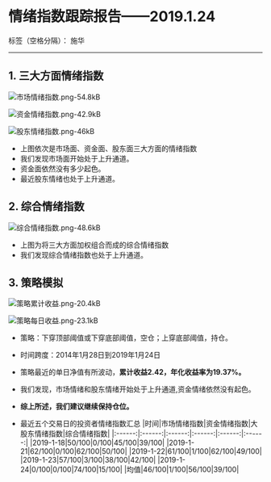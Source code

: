 # 情绪指数跟踪报告——2019.1.24

标签（空格分隔）： 施华

---

## 1. **三大方面情绪指数**
![市场情绪指数.png-54.8kB][1]

![资金情绪指数.png-42.9kB][2]

![股东情绪指数.png-46kB][3]

+ 上图依次是市场面、资金面、股东面三大方面的情绪指数
+ 我们发现市场面开始处于上升通道。
+ 资金面依然没有多少起色。
+ 最近股东情绪也处于上升通道。


## 2. **综合情绪指数**
![综合情绪指数.png-48.6kB][4]

+ 上图为将三大方面加权组合而成的综合情绪指数
+ 我们发现综合情绪指数也处于上升通道。


## 3. **策略模拟**
![策略累计收益.png-20.4kB][5]

![策略每日收益.png-23.1kB][6]

+ 策略：下穿顶部阈值或下穿底部阈值，空仓；上穿底部阈值，持仓。
+ 时间跨度：2014年1月28日到2019年1月24日
+ 策略最近的单日净值有所波动，**累计收益2.42，年化收益率为19.37%。**
+ 我们发现，市场情绪和股东情绪开始处于上升通道,资金情绪依然没有起色。
+ **综上所述，我们建议继续保持仓位。**


+ 最近五个交易日的投资者情绪指数汇总
|时间|市场情绪指数|资金情绪指数|大股东情绪指数|综合情绪指数|
|:------:|:------:|:------:|:------:|:------:|:------:|
|2019-1-18|50/100|0/100|45/100|39/100|
|2019-1-21|62/100|0/100|62/100|50/100|
|2019-1-22|61/100|1/100|62/100|49/100|
|2019-1-23|57/100|3/100|38/100|42/100|
|2019-1-24|0/100|0/100|74/100|15/100|
|均值|46/100|1/100|56/100|39/100|


  [1]: http://static.zybuluo.com/tulip0216/lgy17rgm8t2yhof36j9qwq2r/%E5%B8%82%E5%9C%BA%E6%83%85%E7%BB%AA%E6%8C%87%E6%95%B0.png
  [2]: http://static.zybuluo.com/tulip0216/u7l9z6za2wighnzss2ud92rc/%E8%B5%84%E9%87%91%E6%83%85%E7%BB%AA%E6%8C%87%E6%95%B0.png
  [3]: http://static.zybuluo.com/tulip0216/e624qk27zzgw750zf8rehi0e/%E8%82%A1%E4%B8%9C%E6%83%85%E7%BB%AA%E6%8C%87%E6%95%B0.png
  [4]: http://static.zybuluo.com/tulip0216/xif7g40xovv1etpsr9e17opp/%E7%BB%BC%E5%90%88%E6%83%85%E7%BB%AA%E6%8C%87%E6%95%B0.png
  [5]: http://static.zybuluo.com/tulip0216/ijlxci7etogyxyzfuolxzjtu/%E7%AD%96%E7%95%A5%E7%B4%AF%E8%AE%A1%E6%94%B6%E7%9B%8A.png
  [6]: http://static.zybuluo.com/tulip0216/5vuhoqmml3e5wonml511481l/%E7%AD%96%E7%95%A5%E6%AF%8F%E6%97%A5%E6%94%B6%E7%9B%8A.png
